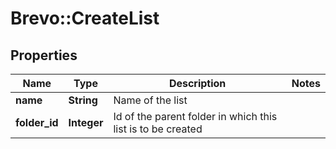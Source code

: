 # Brevo::CreateList

## Properties
Name | Type | Description | Notes
------------ | ------------- | ------------- | -------------
**name** | **String** | Name of the list | 
**folder_id** | **Integer** | Id of the parent folder in which this list is to be created | 


